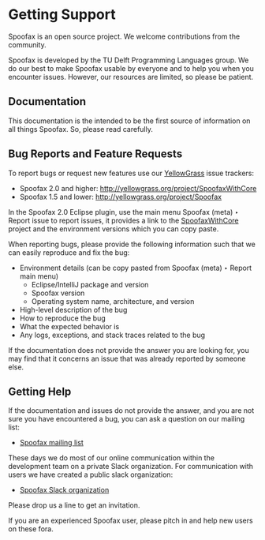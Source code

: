 # Getting Support

Spoofax is an open source project. We welcome contributions from the community.

Spoofax is developed by the TU Delft Programming Languages group.
We do our best to make Spoofax usable by everyone and to help you when you encounter issues.
However, our resources are limited, so please be patient.

## Documentation

This documentation is the intended to be the first source of information on all things Spoofax.
So, please read carefully.

## Bug Reports and Feature Requests

To report bugs or request new features use our [YellowGrass](http://yellowgrass.org/) issue trackers:

* Spoofax 2.0 and higher: <http://yellowgrass.org/project/SpoofaxWithCore>
* Spoofax 1.5 and lower: <http://yellowgrass.org/project/Spoofax>

In the Spoofax 2.0 Eclipse plugin, use the main menu <span class='menuselection'>Spoofax (meta) ‣ Report issue</span> to report issues, it provides a link to the [SpoofaxWithCore](http://yellowgrass.org/project/SpoofaxWithCore) project and the environment versions which you can copy paste.

When reporting bugs, please provide the following information such that we can easily reproduce and fix the bug:
​
* Environment details (can be copy pasted from <span class='menuselection'>Spoofax (meta) ‣ Report</span> main menu)
  * Eclipse/IntelliJ package and version
  * Spoofax version
  * Operating system name, architecture, and version
* High-level description of the bug
* How to reproduce the bug
* What the expected behavior is
* Any logs, exceptions, and stack traces related to the bug

If the documentation does not provide the answer you are looking for, you may find that it concerns an issue that was already reported by someone else.

## Getting Help

If the documentation and issues do not provide the answer, and you are not sure you have encountered a bug, you can ask a question on our mailing list:

* [Spoofax mailing list](https://groups.google.com/forum/#!forum/spoofax)

These days we do most of our online communication within the development team on a private Slack organization. For communication with users we have created a public slack organization:

* [Spoofax Slack organization](https://spoofax.slack.com/)

Please drop us a line to get an invitation.

If you are an experienced Spoofax user, please pitch in and help new users on these fora.
